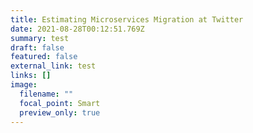 ```yaml
---
title: Estimating Microservices Migration at Twitter
date: 2021-08-28T00:12:51.769Z
summary: test
draft: false
featured: false
external_link: test
links: []
image:
  filename: ""
  focal_point: Smart
  preview_only: true
---
```

